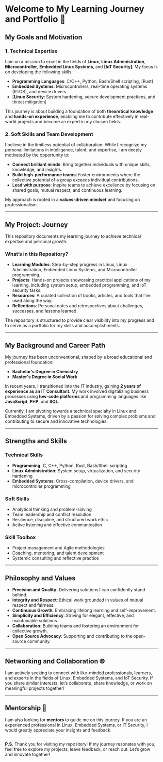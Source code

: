# Welcome to My Learning Journey and Portfolio 🚀

## My Goals and Motivation

### 1. **Technical Expertise**  
I am on a mission to excel in the fields of **Linux**, **Linux Administration**, **Microcontroller**, **Embedded Linux Systems**, and **[IoT Security]**. My focus is on developing the following skills:  
- **Programming Languages**: C/C++, Python, Bash/Shell scripting, [Rust]
- **Embedded Systems**: Microcontrollers, real-time operating systems (RTOS), and device drivers  
- [**Linux Security**: System hardening, secure development practices, and threat mitigation]

This journey is about building a foundation of both **theoretical knowledge** and **hands-on experience**, enabling me to contribute effectively in real-world projects and become an expert in my chosen fields.  

### 2. **Soft Skills and Team Development**  
I believe in the limitless potential of collaboration. While I recognize my personal limitations in intelligence, talent, and expertise, I am deeply motivated by the opportunity to:  
- **Connect brilliant minds**: Bring together individuals with unique skills, knowledge, and insights.  
- **Build high-performance teams**: Foster environments where the collective potential of a group exceeds individual contributions.  
- **Lead with purpose**: Inspire teams to achieve excellence by focusing on shared goals, mutual respect, and continuous learning.  

My approach is rooted in a **values-driven mindset** and focusing on professionalism.  

---

## My Project: Journey  

This repository documents my learning journey to achieve technical expertise and personal growth.  

### **What’s in this Repository?**  
- **Learning Modules**: Step-by-step progress in Linux, Linux Administration, Embedded Linux Systems, and Microcontroller programming.  
- **Projects**: Hands-on projects showcasing practical applications of my learning, including system setup, embedded programming, and IoT security tasks.  
- **Resources**: A curated collection of books, articles, and tools that I’ve used along the way.  
- **Reflections**: Personal notes and retrospectives about challenges, successes, and lessons learned.  

The repository is structured to provide clear visibility into my progress and to serve as a portfolio for my skills and accomplishments.  

---

## My Background and Career Path  

My journey has been unconventional, shaped by a broad educational and professional foundation:  
- **Bachelor's Degree in Chemistry**  
- **Master's Degree in Social Work**  

In recent years, I transitioned into the IT industry, gaining **2 years of experience as an IT Consultant**. My work involved digitalizing business processes using **low-code platforms** and programming languages like **JavaScript**, **PHP**, and **SQL**.  

Currently, I am pivoting towards a technical specialty in Linux and Embedded Systems, driven by a passion for solving complex problems and contributing to secure and innovative technologies.

---

## Strengths and Skills  

### **Technical Skills**  
- **Programming**: C, C++, Python, Rust, Bash/Shell scripting  
- **Linux Administration**: System setup, virtualization, and security hardening  
- **Embedded Systems**: Cross-compilation, device drivers, and microcontroller programming  

### **Soft Skills**  
- Analytical thinking and problem-solving  
- Team leadership and conflict resolution  
- Resilience, discipline, and structured work ethic  
- Active listening and effective communication  

### **Skill Toolbox**  
- Project management and Agile methodologies  
- Coaching, mentoring, and talent development  
- Systemic consulting and reflective practice  

---

## Philosophy and Values  

- **Precision and Quality**: Delivering solutions I can confidently stand behind.  
- **Integrity and Respect**: Ethical work grounded in values of mutual respect and fairness.  
- **Continuous Growth**: Embracing lifelong learning and self-improvement.  
- **Simplicity and Efficiency**: Striving for elegant, effective, and maintainable solutions.  
- **Collaboration**: Building teams and fostering an environment for collective growth.  
- **Open Source Advocacy**: Supporting and contributing to the open-source community.  

---

## Networking and Collaboration 🌐  

I am actively seeking to connect with like-minded professionals, learners, and experts in the fields of Linux, Embedded Systems, and IoT Security. If you share similar interests, let’s collaborate, share knowledge, or work on meaningful projects together!  

---

## Mentorship 🙌  

I am also looking for **mentors** to guide me on this journey. If you are an experienced professional in Linux, Embedded Systems, or IT Security, I would greatly appreciate your insights and feedback.

---

**P.S.** Thank you for visiting my repository! If my journey resonates with you, feel free to explore my projects, leave feedback, or reach out. Let’s grow and innovate together!
